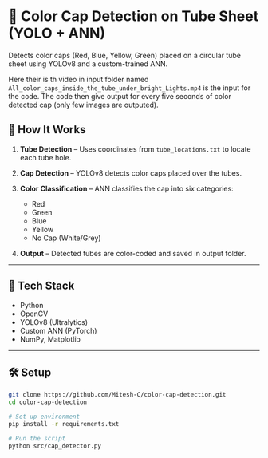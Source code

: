 # 🎯 Color Cap Detection on Tube Sheet (YOLO + ANN)

Detects color caps (Red, Blue, Yellow, Green) placed on a circular tube sheet using YOLOv8 and a custom-trained ANN.


Here their is th video in input folder named `All_color_caps_inside_the_tube_under_bright_Lights.mp4` is the input for the code.
The code then give output for every five seconds of color detected cap (only few images are outputed).

## 🧠 How It Works

1. **Tube Detection** – Uses coordinates from `tube_locations.txt` to locate each tube hole.
2. **Cap Detection** – YOLOv8 detects color caps placed over the tubes.
3. **Color Classification** – ANN classifies the cap into six categories:
   - Red
   - Green
   - Blue
   - Yellow
   - No Cap (White/Grey)

4. **Output** – Detected tubes are color-coded and saved in output folder.

---

## 🧰 Tech Stack

- Python
- OpenCV
- YOLOv8 (Ultralytics)
- Custom ANN (PyTorch)
- NumPy, Matplotlib

---

## 🛠️ Setup

```bash
git clone https://github.com/Mitesh-C/color-cap-detection.git
cd color-cap-detection

# Set up environment
pip install -r requirements.txt

# Run the script
python src/cap_detector.py
